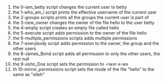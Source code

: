 1. the 0-iam_betty script changes the current user to betty
2. the 1-who_am_i script prints the effective username of the current user
3. the 2-groups scripts prints all the groups the current user is part of
4. the 3-new_owner changes the owner of the file hello to the user betty
5. the 4-empty script creates an empty file called hello
6. the 5-execute script adds permission to the owner of the file hello
7. the 6-multiple_permissions scripts adds multiple permissions
8. the 7-everybody script adds permission to the owner, the group and the other users
9. the 8-James_Bond script adds all permission to only the other users, the rest null
10. the 9-John_Doe script sets the permission to -rwxr-x-wx
11. th 10-mirror_permissions script sets the mode of the file "hello" to the same as "olleh"
